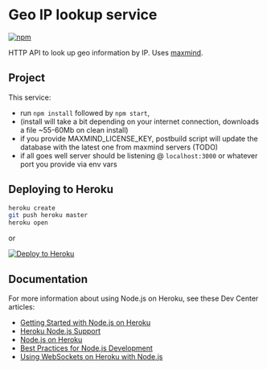 # Geo IP lookup service

[![npm][npm-image]][npm-url]

HTTP API to look up geo information by IP. Uses [maxmind](http://maxmind.com).

## Project

This service:

- run `npm install` followed by `npm start`,
- (install will take a bit depending on your internet connection, downloads a file ~55-60Mb on clean install)
- if you provide MAXMIND_LICENSE_KEY, postbuild script will update the database with the latest one from maxmind servers (TODO)
- if all goes well server should be listening @ `localhost:3000` or whatever port you provide via env vars

## Deploying to Heroku

```sh
heroku create
git push heroku master
heroku open
```

or

[![Deploy to Heroku](https://www.herokucdn.com/deploy/button.png)](https://heroku.com/deploy?template=https://github.com/big-kahuna-burger/geo-ip-service)

## Documentation

For more information about using Node.js on Heroku, see these Dev Center articles:

- [Getting Started with Node.js on Heroku](https://devcenter.heroku.com/articles/getting-started-with-nodejs)
- [Heroku Node.js Support](https://devcenter.heroku.com/articles/nodejs-support)
- [Node.js on Heroku](https://devcenter.heroku.com/categories/nodejs)
- [Best Practices for Node.js Development](https://devcenter.heroku.com/articles/node-best-practices)
- [Using WebSockets on Heroku with Node.js](https://devcenter.heroku.com/articles/node-websockets)

[npm-url]: https://www.npmjs.com/package/geo-ip-service
[npm-image]: https://img.shields.io/npm/v/geo-ip-service.svg?style=flat-square
